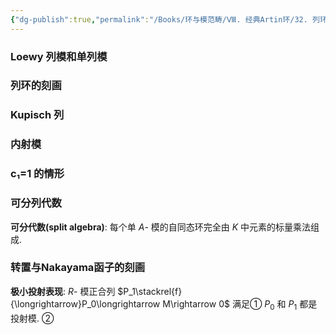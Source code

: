 ```yaml
---
{"dg-publish":true,"permalink":"/Books/环与模范畴/Ⅷ. 经典Artin环/32. 列环/","dgPassFrontmatter":true,"created":"2024-08-08T08:32:13.971+08:00","updated":"2024-08-08T08:54:12.577+08:00"}
---
```


### Loewy 列模和单列模
### 列环的刻画
### Kupisch 列
### 内射模
### c₁=1 的情形
### 可分列代数

**可分代数(split algebra)**: 每个单 $A$- 模的自同态环完全由 $K$ 中元素的标量乘法组成.

### 转置与Nakayama函子的刻画

**极小投射表现**: $R$- 模正合列 $P_1\stackrel{f}{\longrightarrow}P_0\longrightarrow M\rightarrow 0$ 满足① $P_0$ 和 $P_1$ 都是投射模. ② 
